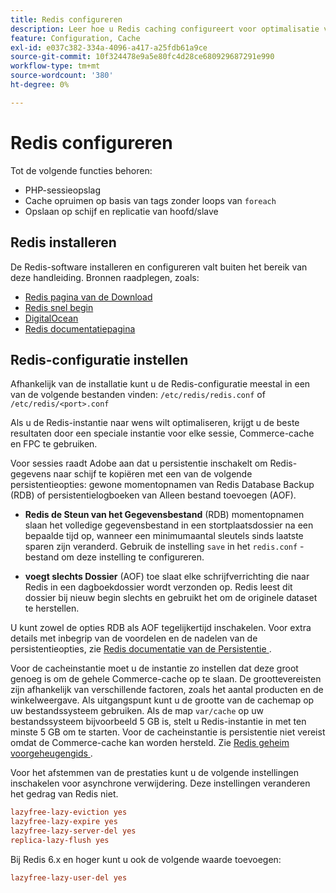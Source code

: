 ```yaml
---
title: Redis configureren
description: Leer hoe u Redis caching configureert voor optimalisatie van de Adobe Commerce-prestaties. Ontdek eigenschappen, opstellingsstappen, en configuratie beste praktijken.
feature: Configuration, Cache
exl-id: e037c382-334a-4096-a417-a25fdb61a9ce
source-git-commit: 10f324478e9a5e80fc4d28ce680929687291e990
workflow-type: tm+mt
source-wordcount: '380'
ht-degree: 0%

---
```


# Redis configureren

Tot de volgende functies behoren:

- PHP-sessieopslag
- Cache opruimen op basis van tags zonder loops van `foreach`
- Opslaan op schijf en replicatie van hoofd/slave

## Redis installeren

De Redis-software installeren en configureren valt buiten het bereik van deze handleiding. Bronnen raadplegen, zoals:

- [ Redis pagina van de Download ](https://redis.io/download)
- [ Redis snel begin ](https://redis.io/docs/getting-started/)
- [ DigitalOcean ](https://www.digitalocean.com/community/tutorials/how-to-install-and-use-redis)
- [ Redis documentatiepagina ](https://redis.io/docs)

## Redis-configuratie instellen

Afhankelijk van de installatie kunt u de Redis-configuratie meestal in een van de volgende bestanden vinden: `/etc/redis/redis.conf` of `/etc/redis/<port>.conf`

Als u de Redis-instantie naar wens wilt optimaliseren, krijgt u de beste resultaten door een speciale instantie voor elke sessie, Commerce-cache en FPC te gebruiken.

Voor sessies raadt Adobe aan dat u persistentie inschakelt om Redis-gegevens naar schijf te kopiëren met een van de volgende persistentieopties: gewone momentopnamen van Redis Database Backup (RDB) of persistentielogboeken van Alleen bestand toevoegen (AOF).

- **Redis de Steun van het Gegevensbestand** (RDB) momentopnamen slaan het volledige gegevensbestand in een stortplaatsdossier na een bepaalde tijd op, wanneer een minimumaantal sleutels sinds laatste sparen zijn veranderd. Gebruik de instelling `save` in het `redis.conf` -bestand om deze instelling te configureren.

- **voegt slechts Dossier** (AOF) toe slaat elke schrijfverrichting die naar Redis in een dagboekdossier wordt verzonden op. Redis leest dit dossier bij nieuw begin slechts en gebruikt het om de originele dataset te herstellen.

U kunt zowel de opties RDB als AOF tegelijkertijd inschakelen. Voor extra details met inbegrip van de voordelen en de nadelen van de persistentieopties, zie [ Redis documentatie van de Persistentie ](https://redis.io/topics/persistence).

Voor de cacheinstantie moet u de instantie zo instellen dat deze groot genoeg is om de gehele Commerce-cache op te slaan. De groottevereisten zijn afhankelijk van verschillende factoren, zoals het aantal producten en de winkelweergave. Als uitgangspunt kunt u de grootte van de cachemap op uw bestandssysteem gebruiken. Als de map `var/cache` op uw bestandssysteem bijvoorbeeld 5 GB is, stelt u Redis-instantie in met ten minste 5 GB om te starten. Voor de cacheinstantie is persistentie niet vereist omdat de Commerce-cache kan worden hersteld. Zie [ Redis geheim voorgeheugengids ](https://redis.io/docs/latest/develop/use/).

Voor het afstemmen van de prestaties kunt u de volgende instellingen inschakelen voor asynchrone verwijdering. Deze instellingen veranderen het gedrag van Redis niet.

```ini
lazyfree-lazy-eviction yes
lazyfree-lazy-expire yes
lazyfree-lazy-server-del yes
replica-lazy-flush yes
```

Bij Redis 6.x en hoger kunt u ook de volgende waarde toevoegen:

```ini
lazyfree-lazy-user-del yes
```
